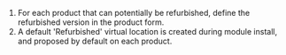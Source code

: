 1.  For each product that can potentially be refurbished, define the
    refurbished version in the product form.
2.  A default 'Refurbished' virtual location is created during module
    install, and proposed by default on each product.
